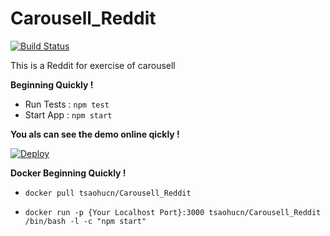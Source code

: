 # Carousell_Reddit

[![Build Status](https://travis-ci.org/tsaohucn/Carousell_Reddit.svg?branch=master)](https://travis-ci.org/tsaohucn/Carousell_Reddit)

This is a Reddit for exercise of carousell

**Beginning Quickly !**

* Run Tests : `npm test`
* Start App : `npm start`

**You als can see the demo online qickly !**

[![Deploy](https://www.herokucdn.com/deploy/button.svg)](https://carousellreddit.herokuapp.com/)

**Docker Beginning Quickly !**

* `docker pull tsaohucn/Carousell_Reddit`

* `docker run -p {Your Localhost Port}:3000 tsaohucn/Carousell_Reddit /bin/bash -l -c "npm start"`